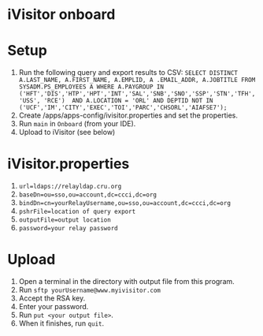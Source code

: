 # iVisitor onboard

# Setup
1. Run the following query and export results to CSV: `SELECT DISTINCT A.LAST_NAME, A.FIRST_NAME, A.EMPLID, A
.EMAIL_ADDR, A.JOBTITLE
FROM SYSADM.PS_EMPLOYEES A
WHERE A.PAYGROUP IN ('HFT','DIS','HTP','HPT','INT','SAL','SNB','SNO','SSP','STN','TFH','USS', 'RCE') 
AND A.LOCATION = 'ORL' AND DEPTID NOT IN ('UCF','IM','CITY','EXEC','TOI','PARC','CHSORL','AIAFSE7');`
2. Create /apps/apps-config/ivisitor.properties and set the properties.
3. Run `main` in `Onboard` (from your IDE).
4. Upload to iVisitor (see below)

# iVisitor.properties
1. `url=ldaps://relayldap.cru.org`
2. `baseDn=ou=sso,ou=account,dc=ccci,dc=org`
3. `bindDn=cn=yourRelayUsername,ou=sso,ou=account,dc=ccci,dc=org`
4. `pshrFile=location of query export`
5. `outputFile=output location`
6. `password=your relay password`

# Upload
1. Open a terminal in the directory with output file from this program.
2. Run `sftp yourUsername@www.myivisitor.com`
3. Accept the RSA key.
4. Enter your password.
5. Run `put <your output file>`.
6. When it finishes, run `quit`.
